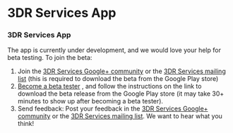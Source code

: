 # 3DR Services App

### 3DR Services App
The app is currently under development, and we would love your help for beta testing.
To join the beta:
 1. Join the [3DR Services Google+ community](https://plus.google.com/communities/109484130178804610965) or the [3DR Services mailing list](https://groups.google.com/forum/#!forum/3dr-services) (this is required to download the beta from the Google Play store)
 2. [Become a beta tester](https://play.google.com/apps/testing/org.droidplanner.services.android)
, and follow the instructions on the link to download the beta release from the Google Play store
 (it may take 30+ minutes to show up after becoming a beta tester).
 3. Send feedback: Post your feedback in the [3DR Services Google+ community](https://plus.google.com/communities/109484130178804610965) or the [3DR Services mailing list](https://groups.google.com/forum/#!forum/3dr-services). We want to hear what you think!

